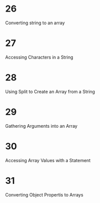 # 26

Converting string to an array

# 27
Accessing Characters in a String


# 28
Using Split to Create an Array from a String

# 29
Gathering Arguments into an Array

# 30
Accessing Array Values with a Statement

# 31
Converting Object Propertis to Arrays